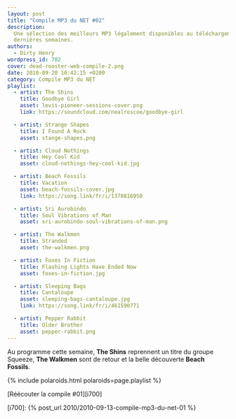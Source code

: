 ```yaml
---
layout: post
title: "Compile MP3 du NET #02"
description:
  Une sélection des meilleurs MP3 légalement disponibles au téléchargement des
  dernières semaines.
authors:
  - Dirty Henry
wordpress_id: 702
cover: dead-rooster-web-compile-2.png
date: 2010-09-20 10:42:15 +0200
category: Compile MP3 du NET
playlist:
  - artist: The Shins
    title: Goodbye Girl
    asset: levis-pioneer-sessions-cover.png
    link: https://soundcloud.com/nealroscoe/goodbye-girl

  - artist: Strange Shapes
    title: I Found A Rock
    asset: stange-shapes.png

  - artist: Cloud Nothings
    title: Hey Cool Kid
    asset: cloud-nothings-hey-cool-kid.jpg

  - artist: Beach Fossils
    title: Vacation
    asset: beach-fossils-cover.jpg
    link: https://song.link/fr/i/1370816950

  - artist: Sri Aurobindo
    title: Soul Vibrations of Man
    asset: sri-aurobindo-soul-vibrations-of-man.png

  - artist: The Walkmen
    title: Stranded
    asset: the-walkmen.png

  - artist: Foxes In Fiction
    title: Flashing Lights Have Ended Now
    asset: foxes-in-fiction.jpg

  - artist: Sleeping Bags
    title: Cantaloupe
    asset: sleeping-bags-cantaloupe.jpg
    link: https://song.link/fr/i/461590771

  - artist: Pepper Rabbit
    title: Older Brother
    asset: pepper-rabbit.png
---
```


Au programme cette semaine, **The Shins** reprennent un titre du groupe Squeeze,
**The Walkmen** sont de retour et la belle découverte **Beach Fossils**.

{% include polaroids.html polaroids=page.playlist %}

[Réécouter la compile #01][i700]

[i700]: {% post_url 2010/2010-09-13-compile-mp3-du-net-01 %}
